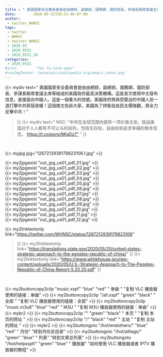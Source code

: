 ```yaml
---
title : " 美國國家安全委員會是由由總統、副總統、國務卿、國防部長、參謀長聯席會議主席等組成的美國政府最高決策機構。這是首次使用中文發布信息，直接面向中國人。這是一個重大的信號。美國政府將與受壓迫的中國人民一道打擊中共邪惡政權！這個推文告訴大家，美國為了捍衛自由民主價值觀，將全力反擊中共！"
date:        2020-05-31T20:31:46-07:00
author:
 - twitter_WHNSC
tags:
 - twitter
 - WHNSC
 - twitter_WHNSC
 - 2020_05
 - 2020_0531
 - 2020_0531_20
categories:
 - 2020_0531
#icon:        "fas fa-lock-open"
#resImgTeaser: teaserpics/wikipedia.org/emacs-jokes.png
---
```


{{< mydiv text=" 美國國家安全委員會是由由總統、副總統、國務卿、國防部長、參謀長聯席會議主席等組成的美國政府最高決策機構。這是首次使用中文發布信息，直接面向中國人。這是一個重大的信號。美國政府將與受壓迫的中國人民一道打擊中共邪惡政權！這個推文告訴大家，美國為了捍衛自由民主價值觀，將全力反擊中共！"
>}}
{{< mydiv text=" NSC: “中共在全球范围内倡导一项价值主张，挑战美国对于人人都有不可让与的权利，包括生存权，自由权和追求幸福的根本信念。&#10;https://t.co/poncNKgDz7”  "
>}}
<br>


 {{< myjpg jpg="1267212939179823106.1.jpg" >}}<br> 

{{< my2jpgexist "out_jpg_us01_pdf_01.jpg" >}}<br>
{{< my2jpgexist "out_jpg_us01_pdf_02.jpg" >}}<br>
{{< my2jpgexist "out_jpg_us01_pdf_03.jpg" >}}<br>
{{< my2jpgexist "out_jpg_us01_pdf_04.jpg" >}}<br>
{{< my2jpgexist "out_jpg_us01_pdf_05.jpg" >}}<br>
{{< my2jpgexist "out_jpg_us01_pdf_06.jpg" >}}<br>
{{< my2jpgexist "out_jpg_us01_pdf_07.jpg" >}}<br>
{{< my2jpgexist "out_jpg_us01_pdf_08.jpg" >}}<br>
{{< my2jpgexist "out_jpg_us01_pdf_09.jpg" >}}<br>
{{< my2jpgexist "out_jpg_us01_pdf_10.jpg" >}}<br>
{{< my2jpgexist "out_jpg_us01_pdf_11.jpg" >}}<br>
{{< my2jpgexist "out_jpg_us01_pdf_12.jpg" >}}<br>


{{< my2linktextonly link="https://twitter.com/WHNSC/status/1267212939179823106"
>}}
{{< my2linktextonly link="https://translations.state.gov/2020/05/20/united-states-strategic-approach-to-the-peoples-republic-of-china/"
>}}
{{< my2linktextonly link="https://www.whitehouse.gov/wp-content/uploads/2020/05/U.S.-Strategic-Approach-to-The-Peoples-Republic-of-China-Report-5.20.20.pdf"
>}}


<br>

{{< my2buttoncopy2clip "music.xspf"        "blue"   "red"    " 单曲 "  "复制 VLC 播放器使用的链接：单曲" >}} {{< my2buttoncopy2clip "/all.xspf"         "green"  "black"  " 全部 "  "复制 VLC 播放器使用的链接：全部" >}} {{< my2buttoncopy2clip "music.m3u8"        "blue"   "red"    " M3U  "    "复制 M3U 播放器使用的链接：单曲" >}} {{< mybr2 >}} {{< my2buttoncopy2clip ""                  "green"  "black"  " 本页 "    "复制 本页的网址 " >}} {{< my2buttoncopy2clip "/"                 "black"  "red"    " 主站 "    "复制 主站的网址 " >}} {{< mybr2 >}} {{< my2buttongoto      "/hot/endothers/"   "blue"   "red"    " 月份"   "转到月份总目录" >}} {{< my2buttongoto      "/hot/alltags/"     "green"  "blue"   " 列表"   "转到文章总列表" >}} {{< my2buttongoto      "/hot/helpxspf/"    "green"  "blue"   " 播放器" "如何使用 VLC 播放器或者 IPTV 播放器的教程" >}} 
